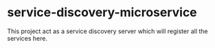 # service-discovery-microservice
This project act as a service discovery server which will register all the services here.
